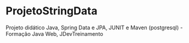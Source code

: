 # ProjetoStringData
Projeto didático Java,  Spring Data e JPA, JUNIT e Maven (postgresql) - Formação Java Web, JDevTreinamento
